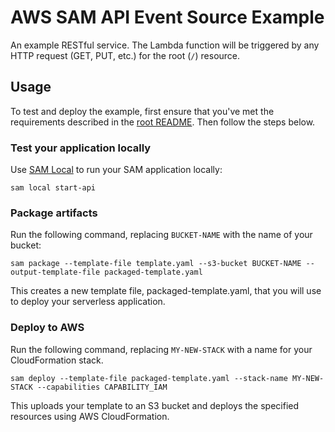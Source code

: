 # AWS SAM API Event Source Example #

An example RESTful service. The Lambda function will be triggered by any HTTP request (GET, PUT, etc.)
for the root (`/`) resource.

## Usage ##

To test and deploy the example, first ensure that you've met the requirements described in the [root README](../../README.md). Then follow the steps below.

### Test your application locally ###

Use [SAM Local](https://github.com/awslabs/aws-sam-local) to run your SAM application locally:

    sam local start-api

### Package artifacts ###

Run the following command, replacing `BUCKET-NAME` with the name of your bucket:

    sam package --template-file template.yaml --s3-bucket BUCKET-NAME --output-template-file packaged-template.yaml

This creates a new template file, packaged-template.yaml, that you will use to deploy your serverless application.

### Deploy to AWS ###

Run the following command, replacing `MY-NEW-STACK` with a name for your CloudFormation stack.

    sam deploy --template-file packaged-template.yaml --stack-name MY-NEW-STACK --capabilities CAPABILITY_IAM

This uploads your template to an S3 bucket and deploys the specified resources using AWS CloudFormation.
